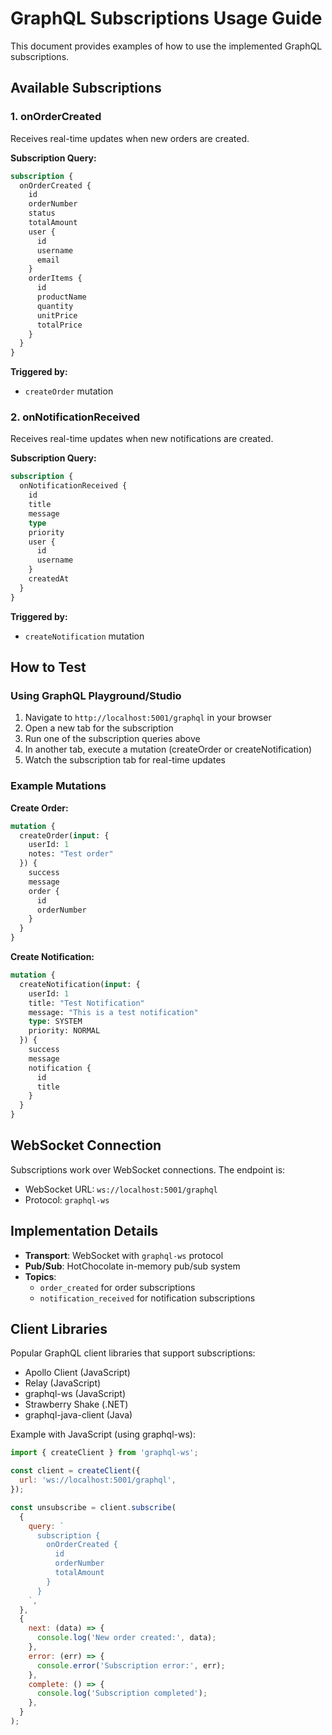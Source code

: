# GraphQL Subscriptions Usage Guide

This document provides examples of how to use the implemented GraphQL subscriptions.

## Available Subscriptions

### 1. onOrderCreated
Receives real-time updates when new orders are created.

**Subscription Query:**
```graphql
subscription {
  onOrderCreated {
    id
    orderNumber
    status
    totalAmount
    user {
      id
      username
      email
    }
    orderItems {
      id
      productName
      quantity
      unitPrice
      totalPrice
    }
  }
}
```

**Triggered by:**
- `createOrder` mutation

### 2. onNotificationReceived
Receives real-time updates when new notifications are created.

**Subscription Query:**
```graphql
subscription {
  onNotificationReceived {
    id
    title
    message
    type
    priority
    user {
      id
      username
    }
    createdAt
  }
}
```

**Triggered by:**
- `createNotification` mutation

## How to Test

### Using GraphQL Playground/Studio
1. Navigate to `http://localhost:5001/graphql` in your browser
2. Open a new tab for the subscription
3. Run one of the subscription queries above
4. In another tab, execute a mutation (createOrder or createNotification)
5. Watch the subscription tab for real-time updates

### Example Mutations

**Create Order:**
```graphql
mutation {
  createOrder(input: {
    userId: 1
    notes: "Test order"
  }) {
    success
    message
    order {
      id
      orderNumber
    }
  }
}
```

**Create Notification:**
```graphql
mutation {
  createNotification(input: {
    userId: 1
    title: "Test Notification"
    message: "This is a test notification"
    type: SYSTEM
    priority: NORMAL
  }) {
    success
    message
    notification {
      id
      title
    }
  }
}
```

## WebSocket Connection

Subscriptions work over WebSocket connections. The endpoint is:
- WebSocket URL: `ws://localhost:5001/graphql`
- Protocol: `graphql-ws`

## Implementation Details

- **Transport**: WebSocket with `graphql-ws` protocol
- **Pub/Sub**: HotChocolate in-memory pub/sub system
- **Topics**: 
  - `order_created` for order subscriptions
  - `notification_received` for notification subscriptions

## Client Libraries

Popular GraphQL client libraries that support subscriptions:
- Apollo Client (JavaScript)
- Relay (JavaScript) 
- graphql-ws (JavaScript)
- Strawberry Shake (.NET)
- graphql-java-client (Java)

Example with JavaScript (using graphql-ws):
```javascript
import { createClient } from 'graphql-ws';

const client = createClient({
  url: 'ws://localhost:5001/graphql',
});

const unsubscribe = client.subscribe(
  {
    query: `
      subscription {
        onOrderCreated {
          id
          orderNumber
          totalAmount
        }
      }
    `,
  },
  {
    next: (data) => {
      console.log('New order created:', data);
    },
    error: (err) => {
      console.error('Subscription error:', err);
    },
    complete: () => {
      console.log('Subscription completed');
    },
  }
);
```